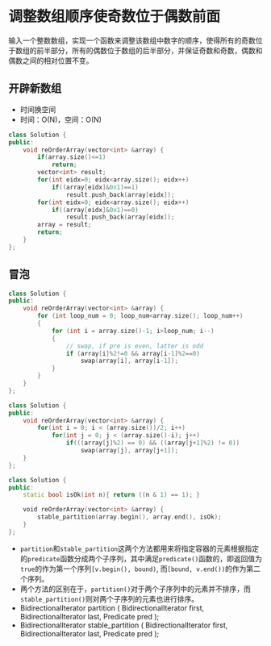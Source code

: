 # 调整数组顺序使奇数位于偶数前面

输入一个整数数组，实现一个函数来调整该数组中数字的顺序，使得所有的奇数位于数组的前半部分，所有的偶数位于数组的后半部分，并保证奇数和奇数，偶数和偶数之间的相对位置不变。

## 开辟新数组

- 时间换空间  
- 时间：O(N)，空间：O(N)  

```cpp
class Solution {
public:
    void reOrderArray(vector<int> &array) {
        if(array.size()<=1)
            return;
        vector<int> result;
        for(int eidx=0; eidx<array.size(); eidx++)
            if((array[eidx]&0x1)==1)
                result.push_back(array[eidx]);
        for(int eidx=0; eidx<array.size(); eidx++)
            if((array[eidx]&0x1)==0)
                result.push_back(array[eidx]);
        array = result;
        return;
    }
};
```

## 冒泡

```cpp
class Solution {
public:
    void reOrderArray(vector<int> &array) {
        for (int loop_num = 0; loop_num<array.size(); loop_num++)
        {
            for (int i = array.size()-1; i>loop_num; i--)
            {
                // swap, if pre is even, latter is odd
                if (array[i]%2!=0 && array[i-1]%2==0) 
                    swap(array[i], array[i-1]);
            }
        }
    }
};        
```

```cpp
class Solution {
public:
    void reOrderArray(vector<int> &array) {
        for(int i = 0; i < (array.size())/2; i++)
            for(int j = 0; j < (array.size()-i); j++)
                if(((array[j]%2) == 0) && ((array[j+1]%2) != 0))
                    swap(array[j], array[j+1]);
    }
};        
```

```cpp
class Solution {
public:
    static bool isOk(int n){ return ((n & 1) == 1); }

    void reOrderArray(vector<int> &array) {
        stable_partition(array.begin(), array.end(), isOk);
    }
};
```

- `partition`和`stable_partition`这两个方法都用来将指定容器的元素根据指定的`predicate`函数分成两个子序列，其中满足`predicate()`函数的，即返回值为`true`的作为第一个序列`[v.begin(), bound)`, 而`[bound, v.end())`的作为第二个序列。  
- 两个方法的区别在于，`partition()`对于两个子序列中的元素并不排序，而`stable_partition()`则对两个子序列的元素也进行排序。  
- BidirectionalIterator partition ( BidirectionalIterator first, BidirectionalIterator last, Predicate pred );  
- BidirectionalIterator stable_partition ( BidirectionalIterator first, BidirectionalIterator last, Predicate pred );
